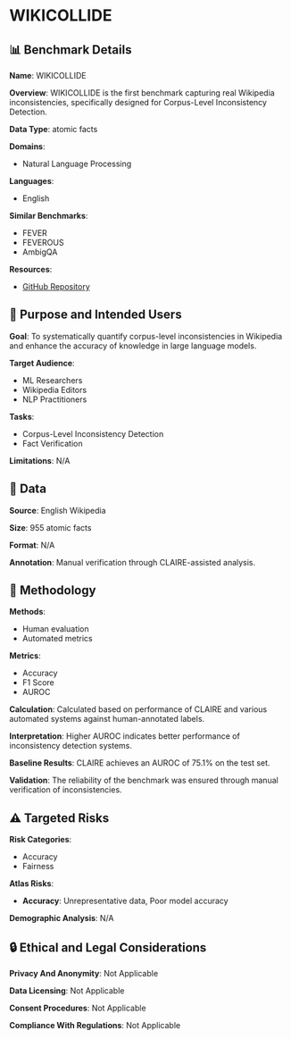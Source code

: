 # WIKICOLLIDE

## 📊 Benchmark Details

**Name**: WIKICOLLIDE

**Overview**: WIKICOLLIDE is the first benchmark capturing real Wikipedia inconsistencies, specifically designed for Corpus-Level Inconsistency Detection.

**Data Type**: atomic facts

**Domains**:
- Natural Language Processing

**Languages**:
- English

**Similar Benchmarks**:
- FEVER
- FEVEROUS
- AmbigQA

**Resources**:
- [GitHub Repository](https://github.com/stanford-oval/inconsistency-detection.2024)

## 🎯 Purpose and Intended Users

**Goal**: To systematically quantify corpus-level inconsistencies in Wikipedia and enhance the accuracy of knowledge in large language models.

**Target Audience**:
- ML Researchers
- Wikipedia Editors
- NLP Practitioners

**Tasks**:
- Corpus-Level Inconsistency Detection
- Fact Verification

**Limitations**: N/A

## 💾 Data

**Source**: English Wikipedia

**Size**: 955 atomic facts

**Format**: N/A

**Annotation**: Manual verification through CLAIRE-assisted analysis.

## 🔬 Methodology

**Methods**:
- Human evaluation
- Automated metrics

**Metrics**:
- Accuracy
- F1 Score
- AUROC

**Calculation**: Calculated based on performance of CLAIRE and various automated systems against human-annotated labels.

**Interpretation**: Higher AUROC indicates better performance of inconsistency detection systems.

**Baseline Results**: CLAIRE achieves an AUROC of 75.1% on the test set.

**Validation**: The reliability of the benchmark was ensured through manual verification of inconsistencies.

## ⚠️ Targeted Risks

**Risk Categories**:
- Accuracy
- Fairness

**Atlas Risks**:
- **Accuracy**: Unrepresentative data, Poor model accuracy

**Demographic Analysis**: N/A

## 🔒 Ethical and Legal Considerations

**Privacy And Anonymity**: Not Applicable

**Data Licensing**: Not Applicable

**Consent Procedures**: Not Applicable

**Compliance With Regulations**: Not Applicable
